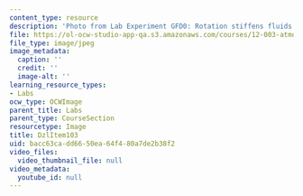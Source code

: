 ```yaml
---
content_type: resource
description: 'Photo from Lab Experiment GFD0: Rotation stiffens fluids.'
file: https://ol-ocw-studio-app-qa.s3.amazonaws.com/courses/12-003-atmosphere-ocean-and-climate-dynamics-fall-2008/bacc63cadd6650ea64f480a7de2b38f2_DzlItem103.jpg
file_type: image/jpeg
image_metadata:
  caption: ''
  credit: ''
  image-alt: ''
learning_resource_types:
- Labs
ocw_type: OCWImage
parent_title: Labs
parent_type: CourseSection
resourcetype: Image
title: DzlItem103
uid: bacc63ca-dd66-50ea-64f4-80a7de2b38f2
video_files:
  video_thumbnail_file: null
video_metadata:
  youtube_id: null
---
```

